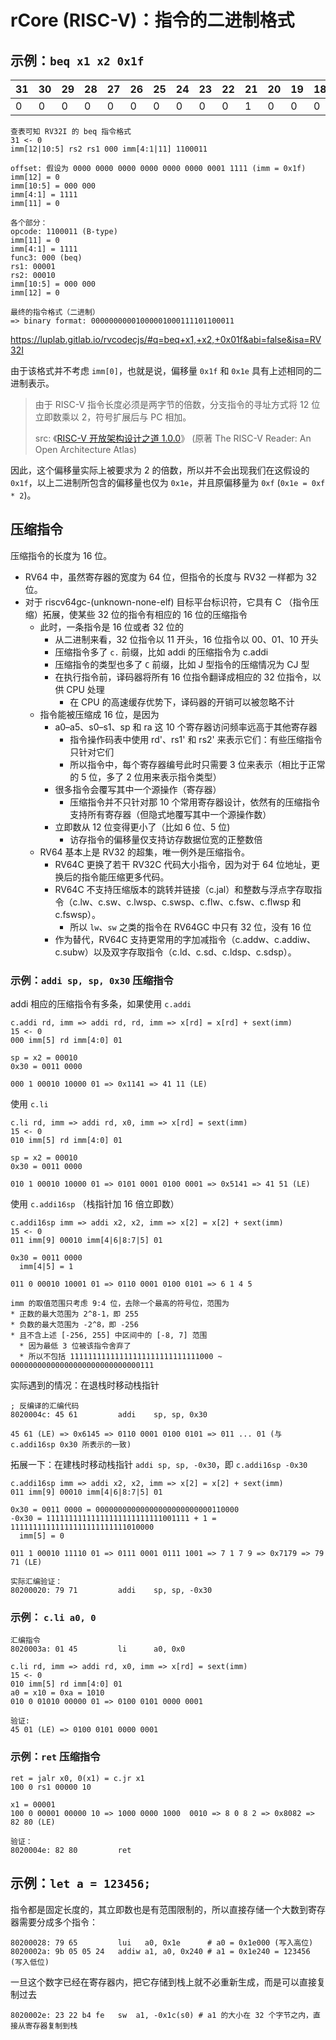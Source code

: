 # rCore (RISC-V)：指令的二进制格式

## 示例：`beq x1 x2 0x1f`

| 31 | 30 | 29 | 28 | 27 | 26 | 25 | 24 | 23 | 22 | 21 | 20 | 19 | 18 | 17 | 16 | 15 | 14 | 13 | 12 | 11 | 10 | 9 | 8 | 7 | 6 | 5 | 4 | 3 | 2 | 1 | 0 |
|----|----|----|----|----|----|----|----|----|----|----|----|----|----|----|----|----|----|----|----|----|----|---|---|---|---|---|---|---|---|---|---|
| 0  | 0  | 0  | 0  | 0  | 0  | 0  | 0  | 0  | 0  | 1  | 0  | 0  | 0  | 0  | 0  | 1  | 0  | 0  | 0  | 1  | 1  | 1 | 1 | 0 | 1 | 1 | 0 | 0 | 0 | 1 | 1 |

```text
查表可知 RV32I 的 beq 指令格式
31 <- 0
imm[12|10:5] rs2 rs1 000 imm[4:1|11] 1100011

offset: 假设为 0000 0000 0000 0000 0000 0000 0001 1111 (imm = 0x1f)
imm[12] = 0
imm[10:5] = 000 000
imm[4:1] = 1111
imm[11] = 0

各个部分：
opcode: 1100011 (B-type)
imm[11] = 0
imm[4:1] = 1111
func3: 000 (beq)
rs1: 00001
rs2: 00010
imm[10:5] = 000 000
imm[12] = 0

最终的指令格式（二进制）
=> binary format: 00000000001000001000111101100011 
```

<https://luplab.gitlab.io/rvcodecjs/#q=beq+x1,+x2,+0x01f&abi=false&isa=RV32I>

由于该格式并不考虑 `imm[0]`，也就是说，偏移量 `0x1f` 和 `0x1e` 具有上述相同的二进制表示。

> 由于 RISC-V 指令长度必须是两字节的倍数，分支指令的寻址方式将 12 位立即数乘以 2，符号扩展后与 PC 相加。
>
> src: 《[RISC-V 开放架构设计之道 1.0.0][reader]》 (原著 The RISC-V Reader: An Open Architecture Atlas)

[reader]: https://crva.ict.ac.cn/wjxz/202311/P020231213600105558154.pdf

因此，这个偏移量实际上被要求为 2 的倍数，所以并不会出现我们在这假设的 `0x1f`，以上二进制所包含的偏移量也仅为 `0x1e`，并且原偏移量为
`0xf` (`0x1e = 0xf * 2`)。

## 压缩指令

压缩指令的长度为 16 位。

* RV64 中，虽然寄存器的宽度为 64 位，但指令的长度与 RV32 一样都为 32 位。
* 对于 riscv64gc-(unknown-none-elf) 目标平台标识符，它具有 C （指令压缩）拓展，使某些 32 位的指令有相应的 16 位的压缩指令
  * 此时，一条指令是 16 位或者 32 位的
    * 从二进制来看，32 位指令以 11 开头，16 位指令以 00、01、10 开头
    * 压缩指令多了 `c.` 前缀，比如 addi 的压缩指令为 c.addi
    * 压缩指令的类型也多了 `C` 前缀，比如 J 型指令的压缩情况为 CJ 型
    * 在执行指令前，译码器将所有 16 位指令翻译成相应的 32 位指令，以供 CPU 处理
      * 在 CPU 的高速缓存优势下，译码器的开销可以被忽略不计
  * 指令能被压缩成 16 位，是因为
    * a0–a5、s0–s1、sp 和 ra 这 10 个寄存器访问频率远高于其他寄存器
      * 指令操作码表中使用 rd'、rs1' 和 rs2' 来表示它们：有些压缩指令只针对它们
      * 所以指令中，每个寄存器编号此时只需要 3 位来表示（相比于正常的 5 位，多了 2 位用来表示指令类型）
    * 很多指令会覆写其中一个源操作（寄存器）
      * 压缩指令并不只针对那 10 个常用寄存器设计，依然有的压缩指令支持所有寄存器（但隐式地覆写其中一个源操作数）
    * 立即数从 12 位变得更小了（比如 6 位、5 位)
      * 访存指令的偏移量仅支持访存数据位宽的正整数倍
  * RV64 基本上是 RV32 的超集，唯一例外是压缩指令。
    * RV64C 更换了若干 RV32C 代码大小指令，因为对于 64 位地址，更换后的指令能压缩更多代码。
    * RV64C 不支持压缩版本的跳转并链接（c.jal）和整数与浮点字存取指令（c.lw、c.sw、c.lwsp、c.swsp、c.flw、c.fsw、c.flwsp 和 c.fswsp）。
      * 所以 `lw`、`sw` 之类的指令在 RV64GC 中只有 32 位，没有 16 位
    * 作为替代，RV64C 支持更常用的字加减指令（c.addw、c.addiw、c.subw）以及双字存取指令（c.ld、c.sd、c.ldsp、c.sdsp）。

### 示例：`addi sp, sp, 0x30` 压缩指令

addi 相应的压缩指令有多条，如果使用 `c.addi`

```text
c.addi rd, imm => addi rd, rd, imm => x[rd] = x[rd] + sext(imm)
15 <- 0
000 imm[5] rd imm[4:0] 01

sp = x2 = 00010
0x30 = 0011 0000

000 1 00010 10000 01 => 0x1141 => 41 11 (LE)
```

使用 `c.li`

```text
c.li rd, imm => addi rd, x0, imm => x[rd] = sext(imm)
15 <- 0
010 imm[5] rd imm[4:0] 01

sp = x2 = 00010
0x30 = 0011 0000

010 1 00010 10000 01 => 0101 0001 0100 0001 => 0x5141 => 41 51 (LE)
```

使用 `c.addi16sp` （栈指针加 16 倍立即数）

```text
c.addi16sp imm => addi x2, x2, imm => x[2] = x[2] + sext(imm)
15 <- 0 
011 imm[9] 00010 imm[4|6|8:7|5] 01

0x30 = 0011 0000
  imm[4|5] = 1

011 0 00010 10001 01 => 0110 0001 0100 0101 => 6 1 4 5

imm 的取值范围只考虑 9:4 位，去除一个最高的符号位，范围为
* 正数的最大范围为 2^8-1，即 255
* 负数的最大范围为 -2^8，即 -256
* 且不含上述 [-256, 255] 中区间中的 [-8, 7] 范围
  * 因为最低 3 位被该指令舍弃了
  * 所以不包括 11111111111111111111111111111000 ~ 00000000000000000000000000000111
```

实际遇到的情况：在退栈时移动栈指针

```
; 反编译的汇编代码
8020004c: 45 61         addi    sp, sp, 0x30

45 61 (LE) => 0x6145 => 0110 0001 0100 0101 => 011 ... 01 (与 c.addi16sp 0x30 所表示的一致)
```

拓展一下：在建栈时移动栈指针 `addi sp, sp, -0x30`，即 `c.addi16sp -0x30`

```text
c.addi16sp imm => addi x2, x2, imm => x[2] = x[2] + sext(imm)
011 imm[9] 00010 imm[4|6|8:7|5] 01

0x30 = 0011 0000 = 00000000000000000000000000110000
-0x30 = 11111111111111111111111111001111 + 1 = 11111111111111111111111111010000
  imm[5] = 0

011 1 00010 11110 01 => 0111 0001 0111 1001 => 7 1 7 9 => 0x7179 => 79 71 (LE)

实际汇编验证：
80200020: 79 71         addi    sp, sp, -0x30
```

### 示例： `c.li a0, 0`

```text
汇编指令 
8020003a: 01 45         li      a0, 0x0

c.li rd, imm => addi rd, x0, imm => x[rd] = sext(imm)
15 <- 0
010 imm[5] rd imm[4:0] 01
a0 = x10 = 0xa = 1010
010 0 01010 00000 01 => 0100 0101 0000 0001

验证:
45 01 (LE) => 0100 0101 0000 0001
```

### 示例：`ret` 压缩指令

```text
ret = jalr x0, 0(x1) = c.jr x1 
100 0 rs1 00000 10

x1 = 00001 
100 0 00001 00000 10 => 1000 0000 1000  0010 => 8 0 8 2 => 0x8082 => 82 80 (LE)

验证：
8020004e: 82 80         ret
```

## 示例：`let a = 123456;`

指令都是固定长度的，其立即数也是有范围限制的，所以直接存储一个大数到寄存器需要分成多个指令：

```text
80200028: 79 65         lui   a0, 0x1e      # a0 = 0x1e000 (写入高位)
8020002a: 9b 05 05 24   addiw a1, a0, 0x240 # a1 = 0x1e240 = 123456 (写入低位)
```

一旦这个数字已经在寄存器内，把它存储到栈上就不必重新生成，而是可以直接复制过去

```text
8020002e: 23 22 b4 fe   sw  a1, -0x1c(s0) # a1 的大小在 32 个字节之内，直接从寄存器复制到栈
```
